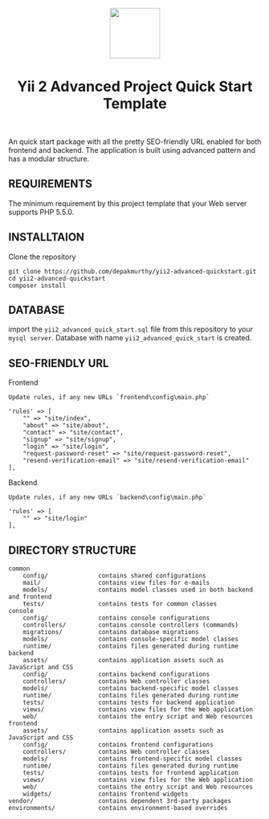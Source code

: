 <p align="center">
    <a href="https://github.com/yiisoft" target="_blank">
        <img src="https://avatars0.githubusercontent.com/u/993323" height="100px">
    </a>
    <h1 align="center">Yii 2 Advanced Project Quick Start Template</h1>
    <br>
</p>

An quick start package with all the pretty SEO-friendly URL enabled for both frontend and backend. The application is built using advanced pattern and has a modular structure.

REQUIREMENTS
-------------------

The minimum requirement by this project template that your Web server supports PHP 5.5.0.

INSTALLTAION
-------------------

Clone the repository

```
git clone https://github.com/depakmurthy/yii2-advanced-quickstart.git
cd yii2-advanced-quickstart
composer install
```
DATABASE
-------------------

import the `yii2_advanced_quick_start.sql` file from this repository to your `mysql server`.
Database with name `yii2_advanced_quick_start` is created.

SEO-FRIENDLY URL
-------------------

Frontend
```
Update rules, if any new URLs `frontend\config\main.php`

'rules' => [
    "" => "site/index",
    "about" => "site/about",
    "contact" => "site/contact",
    "signup" => "site/signup",
    "login" => "site/login",
    "request-password-reset" => "site/request-password-reset",
    "resend-verification-email" => "site/resend-verification-email"
],
```
Backend

```
Update rules, if any new URLs `backend\config\main.php`

'rules' => [
    "" => "site/login"
],
```

DIRECTORY STRUCTURE
-------------------

```
common
    config/              contains shared configurations
    mail/                contains view files for e-mails
    models/              contains model classes used in both backend and frontend
    tests/               contains tests for common classes    
console
    config/              contains console configurations
    controllers/         contains console controllers (commands)
    migrations/          contains database migrations
    models/              contains console-specific model classes
    runtime/             contains files generated during runtime
backend
    assets/              contains application assets such as JavaScript and CSS
    config/              contains backend configurations
    controllers/         contains Web controller classes
    models/              contains backend-specific model classes
    runtime/             contains files generated during runtime
    tests/               contains tests for backend application    
    views/               contains view files for the Web application
    web/                 contains the entry script and Web resources
frontend
    assets/              contains application assets such as JavaScript and CSS
    config/              contains frontend configurations
    controllers/         contains Web controller classes
    models/              contains frontend-specific model classes
    runtime/             contains files generated during runtime
    tests/               contains tests for frontend application
    views/               contains view files for the Web application
    web/                 contains the entry script and Web resources
    widgets/             contains frontend widgets
vendor/                  contains dependent 3rd-party packages
environments/            contains environment-based overrides
```
